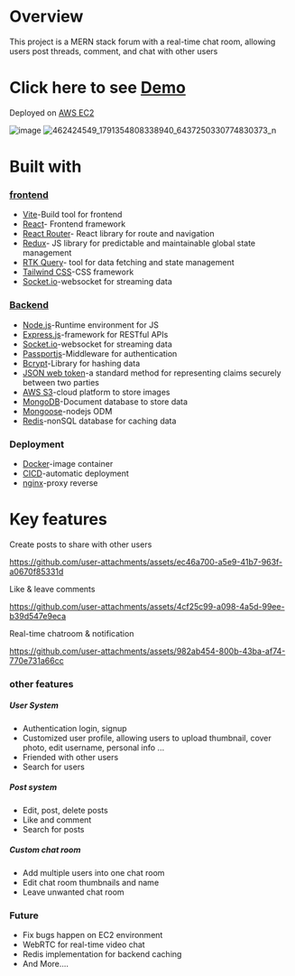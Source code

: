 # Overview

This project is a MERN stack forum with a real-time chat room, allowing users post threads, comment, and chat with other users

# Click here to see [Demo](http://ec2-52-195-177-191.ap-northeast-1.compute.amazonaws.com)

Deployed on [AWS EC2](https://aws.amazon.com/tw/ec2/)

![image](https://github.com/user-attachments/assets/46a53a17-a580-43c8-b0cd-6c6627c0ec66)
![462424549_1791354808338940_6437250330774830373_n](https://github.com/user-attachments/assets/2baf304f-7a9d-469f-a371-0af6bfd09235)

# Built with

### [frontend](https://github.com/zxc22164017)

- [Vite](https://vite.dev/)-Build tool for frontend
- [React](https://react.dev/)- Frontend framework
- [React Router](https://reactrouter.com/en/main)- React library for route and navigation
- [Redux](https://redux.js.org/)- JS library for predictable and maintainable global state management
- [RTK Query](https://redux-toolkit.js.org/rtk-query/overview)- tool for data fetching and state management
- [Tailwind CSS](https://tailwindcss.com/)-CSS framework
- [Socket.io](https://socket.io/)-websocket for streaming data

### [Backend](https://github.com/zxc22164017/chatRoom-backend)

- [Node.js](https://nodejs.org/zh-tw)-Runtime environment for JS
- [Express.js](https://expressjs.com/zh-tw/)-framework for RESTful APIs
- [Socket.io](https://socket.io/)-websocket for streaming data
- [Passportjs](https://www.passportjs.org/)-Middleware for authentication
- [Bcrypt](https://www.npmjs.com/package/bcrypt)-Library for hashing data
- [JSON web token](https://jwt.io/)-a standard method for representing claims securely between two parties
- [AWS S3](https://aws.amazon.com/tw/s3/)-cloud platform to store images
- [MongoDB](https://www.mongodb.com/community/forums/t/advice-for-chat-schema-design/114166)-Document database to store data
- [Mongoose](https://mongoosejs.com/)-nodejs ODM
- [Redis](https://redis.io/)-nonSQL database for caching data

### Deployment

- [Docker](https://www.docker.com/)-image container
- [CICD](https://github.com/resources/articles/devops/ci-cd)-automatic deployment
- [nginx](https://nginx.org/)-proxy reverse

# Key features

Create posts to share with other users

https://github.com/user-attachments/assets/ec46a700-a5e9-41b7-963f-a0670f85331d

Like & leave comments

https://github.com/user-attachments/assets/4cf25c99-a098-4a5d-99ee-b39d547e9eca

Real-time chatroom & notification

https://github.com/user-attachments/assets/982ab454-800b-43ba-af74-770e731a66cc

### other features

##### User System

- Authentication login, signup
- Customized user profile, allowing users to upload thumbnail, cover photo, edit username, personal info ...
- Friended with other users
- Search for users

##### Post system

- Edit, post, delete posts
- Like and comment
- Search for posts

##### Custom chat room

- Add multiple users into one chat room
- Edit chat room thumbnails and name
- Leave unwanted chat room

### Future

- Fix bugs happen on EC2 environment
- WebRTC for real-time video chat
- Redis implementation for backend caching
- And More....
